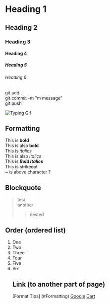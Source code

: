 # Heading 1
## Heading 2
### Heading 3
#### Heading 4
##### Heading 5
###### Heading 6

git add . <br>
git commit -m "m message" <br>
git push <br>



![Typing Gif](https://makeagif.com/gif/first-time-on-pc-after-using-typewriter-funny-video-6DyEZ_)

## Formatting

This is **bold** <br>
This is also __bold__ <br>
This is *italics* <br>
This is also _italics_ <br>
This is ***Bold Italics*** <br>
This is ~~strikeout~~ <br>
~ is above character ? <br>

## Blockquote
> test <br>
> another <br>
>> nested <br>

## Order (ordered list)
<ol>
 <li>One</li>
 <li>Two</li>
 <li>Three</li>
 <li>Four</li>
 <li>Five</li>
 <li>Six</li>

 ## Link (to another part of page)
 [Format Tips] (#Formatting)
 [Google](http://www.google.com/)
 [Cart](https://www.cartrigeextra.com.au/)

